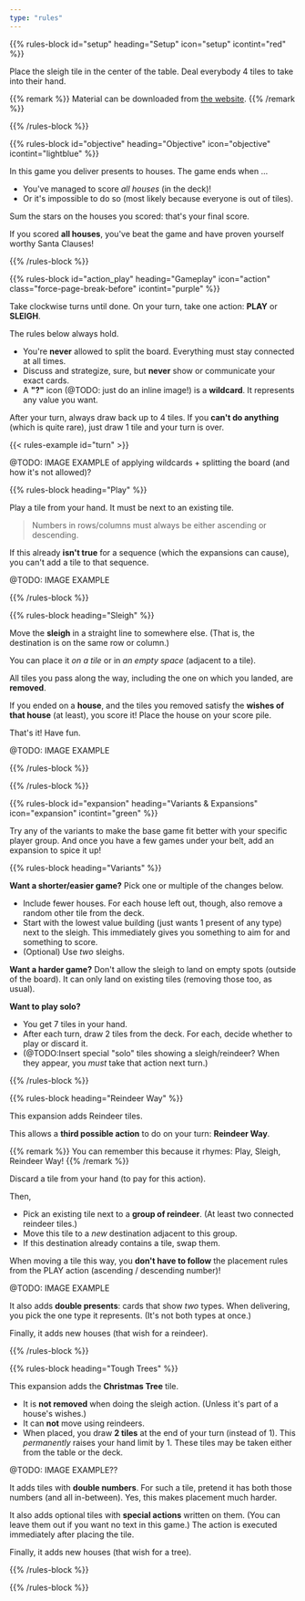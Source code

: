 ```yaml
---
type: "rules"
---
```


{{% rules-block id="setup" heading="Setup" icon="setup" icontint="red" %}}

Place the sleigh tile in the center of the table. Deal everybody 4 tiles to take into their hand.

{{% remark %}}
Material can be downloaded from [the website](https://pandaqi.com/sleighwell).
{{% /remark %}}

{{% /rules-block %}}

{{% rules-block id="objective" heading="Objective" icon="objective" icontint="lightblue" %}}

In this game you deliver presents to houses. The game ends when ...

* You've managed to score _all houses_ (in the deck)!
* Or it's impossible to do so (most likely because everyone is out of tiles).

Sum the stars on the houses you scored: that's your final score.

If you scored **all houses**, you've beat the game and have proven yourself worthy Santa Clauses!

{{% /rules-block %}}

{{% rules-block id="action_play" heading="Gameplay" icon="action" class="force-page-break-before" icontint="purple" %}}

Take clockwise turns until done. On your turn, take one action: **PLAY** or **SLEIGH**.

The rules below always hold.
* You're **never** allowed to split the board. Everything must stay connected at all times.
* Discuss and strategize, sure, but **never** show or communicate your exact cards. 
* A **"?"** icon (@TODO: just do an inline image!) is a **wildcard**. It represents any value you want.

After your turn, always draw back up to 4 tiles. If you **can't do anything** (which is quite rare), just draw 1 tile and your turn is over.

{{< rules-example id="turn" >}}

@TODO: IMAGE EXAMPLE of applying wildcards + splitting the board (and how it's not allowed)?

{{% rules-block heading="Play" %}}

Play a tile from your hand. It must be next to an existing tile.

> Numbers in rows/columns must always be either ascending or descending.

If this already **isn't true** for a sequence (which the expansions can cause), you can't add a tile to that sequence.

@TODO: IMAGE EXAMPLE

{{% /rules-block %}}

{{% rules-block heading="Sleigh" %}}

Move the **sleigh** in a straight line to somewhere else. (That is, the destination is on the same row or column.)

You can place it _on a tile_ or in _an empty space_ (adjacent to a tile).

All tiles you pass along the way, including the one on which you landed, are **removed**.

If you ended on a **house**, and the tiles you removed satisfy the **wishes of that house** (at least), you score it! Place the house on your score pile.

That's it! Have fun.

@TODO: IMAGE EXAMPLE

{{% /rules-block %}}

{{% /rules-block %}}

{{% rules-block id="expansion" heading="Variants & Expansions" icon="expansion" icontint="green" %}}

Try any of the variants to make the base game fit better with your specific player group. And once you have a few games under your belt, add an expansion to spice it up! 

{{% rules-block heading="Variants" %}}

**Want a shorter/easier game?** Pick one or multiple of the changes below.

* Include fewer houses. For each house left out, though, also remove a random other tile from the deck.
* Start with the lowest value building (just wants 1 present of any type) next to the sleigh. This immediately gives you something to aim for and something to score.
* (Optional) Use _two_ sleighs.

**Want a harder game?** Don't allow the sleigh to land on empty spots (outside of the board). It can only land on existing tiles (removing those too, as usual).

**Want to play solo?**

* You get 7 tiles in your hand.
* After each turn, draw 2 tiles from the deck. For each, decide whether to play or discard it.
* (@TODO:Insert special "solo" tiles showing a sleigh/reindeer? When they appear, you _must_ take that action next turn.)

{{% /rules-block %}}

{{% rules-block heading="Reindeer Way" %}}

This expansion adds Reindeer tiles.

This allows a **third possible action** to do on your turn: **Reindeer Way**. 

{{% remark %}}
You can remember this because it rhymes: Play, Sleigh, Reindeer Way!
{{% /remark %}}

Discard a tile from your hand (to pay for this action).

Then,
* Pick an existing tile next to a **group of reindeer**. (At least two connected reindeer tiles.) 
* Move this tile to a _new_ destination adjacent to this group.
* If this destination already contains a tile, swap them. 

When moving a tile this way, you **don't have to follow** the placement rules from the PLAY action (ascending / descending number)!

@TODO: IMAGE EXAMPLE

It also adds **double presents**: cards that show _two_ types. When delivering, you pick the one type it represents. (It's not both types at once.)

Finally, it adds new houses (that wish for a reindeer).

{{% /rules-block %}}

{{% rules-block heading="Tough Trees" %}}

This expansion adds the **Christmas Tree** tile.
* It is **not removed** when doing the sleigh action. (Unless it's part of a house's wishes.)
* It can **not** move using reindeers.
* When placed, you draw **2 tiles** at the end of your turn (instead of 1). This _permanently_ raises your hand limit by 1. These tiles may be taken either from the table or the deck. 

@TODO: IMAGE EXAMPLE??

It adds tiles with **double numbers**. For such a tile, pretend it has both those numbers (and all in-between). Yes, this makes placement much harder.

It also adds optional tiles with **special actions** written on them. (You can leave them out if you want no text in this game.) The action is executed immediately after placing the tile.

Finally, it adds new houses (that wish for a tree).

{{% /rules-block %}}

{{% /rules-block %}}